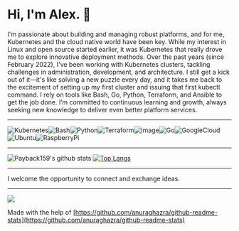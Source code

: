# Hi, I'm Alex. 👋 

I'm passionate about building and managing robust platforms, and for me, Kubernetes and the cloud native world have been key. While my interest in Linux and open source started earlier, it was Kubernetes that really drove me to explore innovative deployment methods. Over the past years (since February 2022), I've been working with Kubernetes clusters, tackling challenges in administration, development, and architecture. I still get a kick out of it—it's like solving a new puzzle every day, and it takes me back to the excitement of setting up my first cluster and issuing that first kubectl command. I rely on tools like Bash, Go, Python, Terraform, and Ansible to get the job done. I’m committed to continuous learning and growth, always seeking new knowledge to deliver even better platform services.

---

![Kubernetes](https://img.shields.io/badge/kubernetes-326ce5.svg?&style=for-the-badge&logo=kubernetes&logoColor=white)![Bash](https://img.shields.io/badge/GNU%20Bash-4EAA25?style=for-the-badge&logo=GNU%20Bash&logoColor=white)![Python](https://img.shields.io/badge/Python-FFD43B?style=for-the-badge&logo=python&logoColor=darkgreen)![Terraform](https://img.shields.io/badge/terraform-ffffff.svg?&style=for-the-badge&logo=terraform&logoColor=purple)![image](https://img.shields.io/badge/Ansible-000000?style=for-the-badge&logo=ansible&logoColor=white)![Go](https://img.shields.io/badge/Go-00ADD8?style=for-the-badge&logo=go&logoColor=white)![GoogleCloud](https://img.shields.io/badge/Google_Cloud-4285F4?style=for-the-badge&logo=google-cloud&logoColor=white)![Ubuntu](https://img.shields.io/badge/Ubuntu-E95420?style=for-the-badge&logo=ubuntu&logoColor=white)![RaspberryPi](https://img.shields.io/badge/Raspberry%20Pi-A22846?style=for-the-badge&logo=Raspberry%20Pi&logoColor=white)

---

![Payback159's github stats](https://github-readme-stats.vercel.app/api?username=payback159&show_icons=true&theme=dark&count_private=true) [![Top Langs](https://github-readme-stats.vercel.app/api/top-langs/?username=payback159&theme=dark)](https://github.com/payback159/github-readme-stats)

<!--
**Payback159/Payback159** is a ✨ _special_ ✨ repository because its `README.md` (this file) appears on your GitHub profile.

Here are some ideas to get you started:

- 🔭 I’m currently working on ...
- 🌱 I’m currently learning ...
- 👯 I’m looking to collaborate on ...
- 🤔 I’m looking for help with ...
- 💬 Ask me about ...
- 📫 How to reach me: ...
- 😄 Pronouns: ...
- ⚡ Fun fact: ...
-->
---

I welcome the opportunity to connect and exchange ideas.

---
![](https://komarev.com/ghpvc/?username=payback159&color=blue)

Made with the help of [https://github.com/anuraghazra/github-readme-stats](https://github.com/anuraghazra/github-readme-stats)
